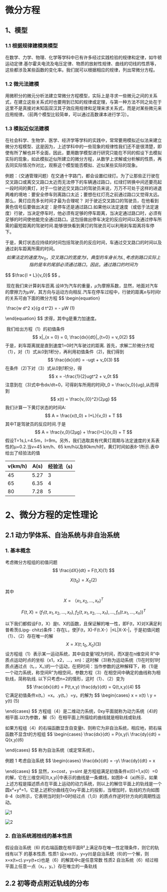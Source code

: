 # 微分方程

## 1、模型

### 1.1 根据规律建模类模型

​		在数学、力学、物理、化学等学科中已有许多经过实践检验的规律和定律，如牛顿运动定律.基尔霍夫电流及电压定律、物质的放射性规律、曲线的切线的性质等，这些都涉及某些函数的变化率。我们就可以根据相应的规律，列出常微分方程。

### 1.2 微元法建模

​		用微积分的微元分析法建立常微分方程模型，实际上是寻求一些微元之间的关系式，在建立这些关系式时也要用到已知的规律或定理，与第一种方法不同之处在于这里不是真接对未知函双汉其子效应用规律和足理来求关系式，而是对某些微元来应用规律。（前两个模型比较简单，可以通过高数课本进行学习）。

### 1.3 模拟近似法建模

​		在社会科学、生物学、医学、经济学等学科的实践中，常常要用模拟近似法来建立微分方程模型、这是因为，上述学科中的一些现象的规律性我们还不是很清楚，即使有所了解也并不全面，因此，要用数学模型进行研究只能在不同的假设下去模拟实际的现象，如此模拟近似所建立的微分方程，从数学上求解或分析解的性质，再去同实际情况作对比，观察这个模型能否模拟、近似某些实际的现象。

例题：（交通管理问题）在交通十字路门，都会设置红绿灯。为了让那些正行驶在交叉路口或离交又路口太近而无法停下的车辆通过路口，红绿灯转换中间还要亮起一段时间的黄灯，对于一位驶近交叉路口的驾驶员来说，万万不可处于这样的进退两难的境地：要安全停车则离路口太近；要想在红灯亮之前通过路口又觉得太远。
	那么，黄灯应亮多长时间才最为合理呢？
	对于驶近交叉路口的驾驶员，在他看到黄色信号后要做出决定：是停车还是通过路口.如果他以法定速度（或低于法定速度）行驶，当决定停车时，他必须有足够的停车距离，当决定通过路口时，必须有足够的时间使他能完全通过路口。这包括做出停车决定的反应时间以及通过停车所需的最短距离的驾驶时间.能够很快看到黄灯的驾驶员可以利用刹车距离将车停下。

于是，黄灯状态应持续的时间包括驾驶员的反应时间，车通过交叉路口的时间以及通过刹车距离所需的时间。
$$
如果法定的速度为v_0，交叉路口的宽度为I，典型的车身长为L,考虑到路口实际上指的是车的尾部必须通过路口，因此，通过路口的时间为
$$



$$
$\frac{I + L}{v_0}$
$$
。

​		现在我们来计算刹车匝离.设$W$为汽车的重量，$μ$为摩擦系数，显然，地面对汽车的摩擦力为$μW$，其方向与运动方向相反.汽车在停车过程中，行驶的距离$x$与时间$t$的关系可由下面的微分方程
$$
\begin{equation}

​		\frac{w d^2 x}{g d t^2} = - μW			(1)                                      

\end{equation}
$$
求得，其中g是重力加速度。

​		我们给出方程（1）的初值条件
$$
x|_{x = 0} = 0, \frac{dx}{dt}|_{t=0} = v_0(2)
$$
于是，刹车距离就是直到速度1=0时汽车驶过的距离.
首先，求解二阶微分方程（1），对（1）式从0到1积分，再利用初值条件（2)，我们得到
$$
\frac{dx}{dt} = -ugt + v_0(3)
$$
在条件（2)下对（3）式从0到1积分，得
$$
x = -\frac{1}{2}ugt^2 + v_0t
$$
注意到在（3)式中令dx/dt=0，可得刹车所用的时间t_0 = \frac{v_0}{ug},从而得到
$$
x(t) = \frac{v_{0}^2}{2μg}
$$
我们计算一下黄灯状态的时间A:
$$
A = \frac{x(t_0) + I+L}{v_0} + T
$$
其中T是驾驶员的反应时间.于是
$$
A = \frac{v_0}{2μg} + \frac{I+L}{v_0} + T
$$
假设T=1s,L=4.5m，I=9m。另外，我们选取具有代黄灯周期与法定速度的关系表性的μ=0.2.当v=45 km/h、65 km/h以及80km/h时，黄灯时间如表8-1所示.表中给出了经验法的值

| v(km/h) | A(s) | 经验法（s) |
| ------- | ---- | ---------- |
| 45      | 5.27 | 3          |
| 65      | 6.35 | 4          |
| 80      | 7.28 | 5          |



# 2、微分方程的定性理论

## 2.1 动力学体系、自治系统与非自治系统

### 1. 基本概念

考虑微分方程组的初值问题
$$
\frac{dX}{dt} = F(t,X)(1)
$$

$$
X(t_0) = X_0(2)
$$

其中
$$
X = （x_1,x_2,...,x_n)^T
$$

$$
F(t,X) = (f_1(t,x_1,x_2,...,x_n),f_2(t,x_1,x_2,...,x_n),...,f_n(t.x_1,...,x_n))^T
$$

以下我们都假设F(t，X）是t、X的函数，且保证解的唯一性，即F(t，X)对X满足利普希茨(Lipg-
chitz)条件：存在L，使|F(t，X)-F(t.X-）|≤L|X-X-|，于是初值问题（1）、（2）存在唯一的解
$$
X = X(t;t_0,X_0)(3)
$$
设方程组（1）表示某一运动系统，其中自变量1视为时间，而X是在n维空间 R"中质点运动时点的坐标（x1，x2，…，xn)：这时解（3)称为运动系统（1)在时刻1时质点通过点（t。，X。)的一个运动，在把时间：当作参数的这种解释下，称（1)是一个动力系统，称空间R”为相空间，参数方程（3）在相空间中确定的曲线称为相轨线，简称轨线.
以下只考虑n=2的情形，这时（1）、（2）变为
$$
\frac{dx}{dt} = P(t,x,y)
\frac{dy}{dt} = Q(t,x,y)(4)
$$
它满足初值条件x(t。）=x。.y(t。）=y。的解为
$$
\begin{cases}
x  =  x(t) \\
y = y(t) (5)

\end{cases}
$$
方程组（4）是二维动力系统，0xy平面就称为动力系统（4)的相平面.以t为参数，解（5）在相平面上所描绘的曲线就是相轨线或轨线.

如果方程组（4）的右端函数显含自变量t、则称它为非自治系统，相应地，把右端函数不显含t的方程组
$$
\begin{cases}
\frac{dx}{dt} = P(x,y)\\
\frac{dy}{dt} = Q(x,y)(6)

\end{cases}
$$
称为自治系统（或定常系统）。

例题 1 考虑自治系统
$$
\begin{cases}
\frac{dx}{dt} = -y\\
\frac{dy}{dt} = x

\end{cases}
$$
显然，x=cost，y=sint 是方程组满足初值条件x(0)=1,x(0）=0的解，它在三维空间|(t,x,y)|中表示的曲线是一条螺线，如图8-4（a)所示，如果上述方程是描述质点在平面上运动的动力系统，则以上的解住平面上的轨线是一个圆x²+y²=1，它是上述积分曲线在0xy平面上的投影，当增加时，轨线的方向如图8-4（b)所示，它表明当时刻1=0时经过点（1,0）的质点作逆时针方向的周期性运动。





![1](D:\数学建模\微分方程\1.jpg)



![2](D:\数学建模\微分方程\2.jpg)



### 2. 自治系统湘桂线的基本性质

假设自治系统（6)  的右端函数在相平面R²上满足存在唯一性定理条件，则它的轨线有以下
的基本性质.
性质1 设x=x(t)，y=y(t)是自治系统（6)的一个解，则x=x(t+c).y=y(t+c)也是（6）的解其中c是任意常数
性质2  自治系统（6）经过相平面上任意一点（x。，y。）存在唯立的一条轨线



## 2.2 初等奇点附近轨线的分布


